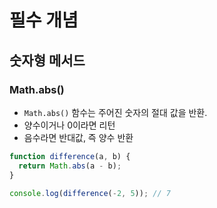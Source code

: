 # 필수 개념

## 숫자형 메서드

### Math.abs()

- `Math.abs()` 함수는 주어진 숫자의 절대 값을 반환.
- 양수이거나 0이라면 리턴
- 음수라면 반대값, 즉 양수 반환

```js
function difference(a, b) {
  return Math.abs(a - b);
}

console.log(difference(-2, 5)); // 7
```
